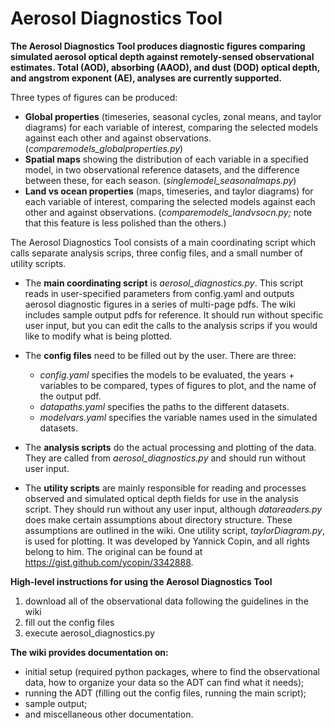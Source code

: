 # Aerosol Diagnostics Tool

**The Aerosol Diagnostics Tool produces diagnostic figures comparing simulated aerosol optical depth against remotely-sensed observational estimates. Total (AOD), absorbing (AAOD), and dust (DOD) optical depth, and angstrom exponent (AE), analyses are currently supported.** 

Three types of figures can be produced: 
  
  * **Global properties** (timeseries, seasonal cycles, zonal means, and taylor diagrams) for each variable of interest, comparing the selected models against each other and against observations. (*comparemodels_globalproperties.py*)
  * **Spatial maps** showing the distribution of each variable in a specified model, in two observational reference datasets, and the difference between these, for each season. (*singlemodel_seasonalmaps.py*)
  * **Land vs ocean properties** (maps, timeseries, and taylor diagrams) for each variable of interest, comparing the selected models against each other and against observations. (*comparemodels_landvsocn.py;* note that this feature is less polished than the others.)

The Aerosol Diagnostics Tool consists of a main coordinating script which calls separate analysis scrips, three config files, and a small number of utility scripts.  

  * The **main coordinating script** is *aerosol_diagnostics.py*. This script reads in user-specified parameters from config.yaml and outputs aerosol diagnostic figures in a series of multi-page pdfs. The wiki includes sample output pdfs for reference. It should run without specific user input, but you can edit the calls to the analysis scrips if you would like to modify what is being plotted.
  
  * The **config files** need to be filled out by the user. There are three: 
      * *config.yaml* specifies the models to be evaluated, the years + variables to be compared, types of figures to plot, and the name of the output pdf. 
      * *datapaths.yaml* specifies the paths to the different datasets.
      * *modelvars.yaml* specifies the variable names used in the simulated datasets.
  
  * The **analysis scripts** do the actual processing and plotting of the data. They are called from *aerosol_diagnostics.py* and should run without user input.
  
  * The **utility scripts** are mainly responsible for reading and processes observed and simulated optical depth fields for use in the analysis script. They should run without any user input, although *datareaders.py* does make certain assumptions about directory structure. These assumptions are outlined in the wiki. One utility script, *taylorDiagram.py*, is used for plotting. It was developed by Yannick Copin, and all rights belong to him. The original can be found at https://gist.github.com/ycopin/3342888. 
  

**High-level instructions for using the Aerosol Diagnostics Tool**
  1. download all of the observational data following the guidelines in the wiki
  2. fill out the config files
  3. execute aerosol_diagnostics.py


**The wiki provides documentation on:**
  * initial setup (required python packages, where to find the observational data, how to organize your data so the ADT can find what it needs);
  * running the ADT (filling out the config files, running the main script);
  * sample output;
  * and miscellaneous other documentation.


